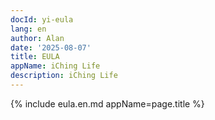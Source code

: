 ```yaml
---
docId: yi-eula
lang: en
author: Alan
date: '2025-08-07'
title: EULA
appName: iChing Life
description: iChing Life
---
```


{% include eula.en.md appName=page.title %}